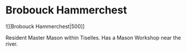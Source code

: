 # Brobouck Hammerchest

![[Brobouck Hammerchest|500]]

Resident Master Mason within Tiselles.  Has a Mason Workshop near the river.
